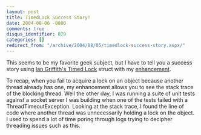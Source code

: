 ```yaml
---
layout: post
title: TimedLock Success Story!
date: 2004-08-06 -0800
comments: true
disqus_identifier: 879
categories: []
redirect_from: "/archive/2004/08/05/timedlock-success-story.aspx/"
---
```


This seems to be my favorite geek subject, but I have to tell you a
success story using [Ian Griffith's Timed
Lock](http://www.interact-sw.co.uk/iangblog/2004/03/23/locking) struct
with my [enhancement](https://haacked.com/archive/2004/05/12/timedlock_yet_again_revisited.aspx/).

To recap, when you fail to acquire a lock on an object because another
thread already has one, my enhancement allows you to see the stack trace
of the blocking thread. Well the other day, I was running a suite of
unit tests against a socket server I was building when one of the tests
failed with a ThreadTimeoutException. Looking at the stack trace, I
found the line of code where another thread was unnecessarily holding a
lock on the object. I used to spend a lot of time poring through logs
trying to decipher threading issues such as this.

